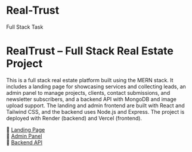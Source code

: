 # Real-Trust
Full Stack Task

# RealTrust – Full Stack Real Estate Project

This is a full stack real estate platform built using the MERN stack. It includes a landing page for showcasing services and collecting leads, an admin panel to manage projects, clients, contact submissions, and newsletter subscribers, and a backend API with MongoDB and image upload support. The landing and admin frontend are built with React and Tailwind CSS, and the backend uses Node.js and Express. The project is deployed with Render (backend) and Vercel (frontend).

🔗 [Landing Page]( https://https://real-trust-37hx.vercel.app/)  
🔗 [Admin Panel](https://your-admin.vercel.app)  
🔗 [Backend API](https://real-trust-2yfz.onrender.com)

